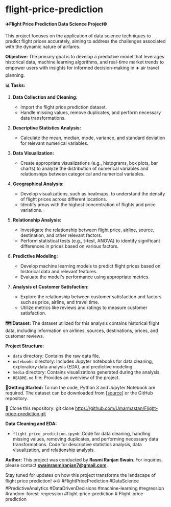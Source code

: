 # flight-price-prediction
**✈️Flight Price Prediction Data Science Project🌐**

This project focuses on the application of data science techniques to predict flight prices accurately, aiming to address the challenges associated with the dynamic nature of airfares.

**Objective:**
The primary goal is to develop a predictive model that leverages historical data, machine learning algorithms, and real-time market trends to empower users with insights for informed decision-making in ✈️ air travel planning.

**📊 Tasks:**

1. **Data Collection and Cleaning:**
   - Import the flight price prediction dataset.
   - Handle missing values, remove duplicates, and perform necessary data transformations.

2. **Descriptive Statistics Analysis:**
   - Calculate the mean, median, mode, variance, and standard deviation for relevant numerical variables.

3. **Data Visualization:**
   - Create appropriate visualizations (e.g., histograms, box plots, bar charts) to analyze the distribution of numerical variables and relationships between categorical and numerical variables.

4. **Geographical Analysis:**
   - Develop visualizations, such as heatmaps, to understand the density of flight prices across different locations.
   - Identify areas with the highest concentration of flights and price variations.

5. **Relationship Analysis:**
   - Investigate the relationship between flight price, airline, source, destination, and other relevant factors.
   - Perform statistical tests (e.g., t-test, ANOVA) to identify significant differences in prices based on various factors.

6. **Predictive Modeling:**
   - Develop machine learning models to predict flight prices based on historical data and relevant features.
   - Evaluate the model's performance using appropriate metrics.

7. **Analysis of Customer Satisfaction:**
   - Explore the relationship between customer satisfaction and factors such as price, airline, and travel time.
   - Utilize metrics like reviews and ratings to measure customer satisfaction.

**🗺️ Dataset:**
The dataset utilized for this analysis contains historical flight data, including information on airlines, sources, destinations, prices, and customer reviews.

**Project Structure:**
- `data` directory: Contains the raw data file.
- `notebooks` directory: Includes Jupyter notebooks for data cleaning, exploratory data analysis (EDA), and predictive modeling.
- `media` directory: Contains visualizations generated during the analysis.
- `README.md` file: Provides an overview of the project.

**🚀Getting Started:**
To run the code, Python 3 and Jupyter Notebook are required. The dataset can be downloaded from [<a href="data/Data_Train.xlsx">source</a>] or the GitHub repository.

🌄 Clone this repository: git clone https://github.com/Umarmastan/Flight-price-prediction.git

**Data Cleaning and EDA:**
- `flight_price_prediction.ipynb`: Code for data cleaning, handling missing values, removing duplicates, and performing necessary data transformations.
 Code for descriptive statistics analysis, data visualization, and relationship analysis.

**Author:**
This project was conducted by **Rasmi Ranjan Swain**. For inquiries, please contact **swainrasmiranjan7@gmail.com**. 

Stay tuned for updates on how this project transforms the landscape of flight price prediction! ✈️🌐 #FlightPricePrediction #DataScience #PredictiveAnalytics #DataDrivenDecisions #machine-learning #regression #random-forest-regression
#flight-price-prediction
#   F l i g h t - p r i c e - p r e d i c t i o n 
 
 
